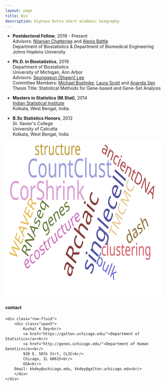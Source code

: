 ```yaml
---
layout: page
title: Bio
description: Diptavo Dutta short academic biography
---
```


- **Postdoctoral Fellow**, 2019 - Present <br/>
    Advisors: [Nilanjan Chatterjee](https://www.jhsph.edu/faculty/directory/profile/1826/nilanjan-chatterjee) and [Alexis Battle](https://www.bme.jhu.edu/people/faculty/alexis-battle) <br/>
    Department of Biostatistics & Department of Biomedical Engineering <br/>
    Johns Hopkins University

- **Ph.D. in Biostatistics**, 2019<br />
    Department of Biostatistics <br/> 
    University of Michigan, Ann Arbor <br />
    Advisors: [Seunggeun (Shawn) Lee](https://sph.umich.edu/faculty-profiles/lee-seunggeun.html) <br/>
    Committee Members: [Michael Boehnke](https://sph.umich.edu/faculty-profiles/boehnke-michael.html), [Laura Scott](https://sph.umich.edu/faculty-profiles/scott-laura.html) and [Ananda Sen](https://sph.umich.edu/faculty-profiles/sen-ananda.html) <br/>
    Thesis Title: Statistical Methods for Gene-based and Gene-Set Analysis

- **Masters in Statistics (M.Stat)**, 2014<br />
    [Indian Statistical Institute](https://www.isical.ac.in/)<br />
    Kolkata, West Bengal, India.

- **B.Sc Statistics Honors**, 2012 <br/>
  St. Xavier's College <br/>
  University of Calcutta <br/>
  Kolkata, West Bengal, India

<p></p>


<p></p>

<td class="left">
    <img id="frontphoto" src="wordcloud.svg" width="500" height="500" alt="" />
</td>


<div class="container">
<h4><a name="contact"></a>contact</h4>

    <div class="row-fluid">
        <div class="span5">
            Kushal K Dey<br/>
            <a href="https://galton.uchicago.edu/">Department of Statistics</a><br/>
            <a href="http://genes.uchicago.edu/">Department of Human Genetics</a><br/>
            920 E. 58th Strt, CLSC<br/>
            Chicago, IL 60615<br/>
            USA<br/>
	    Email: kkdey@uchicago.edu, kkdey@galton.uchicago.edu<br/>
        </div>
    </div>
</div>
